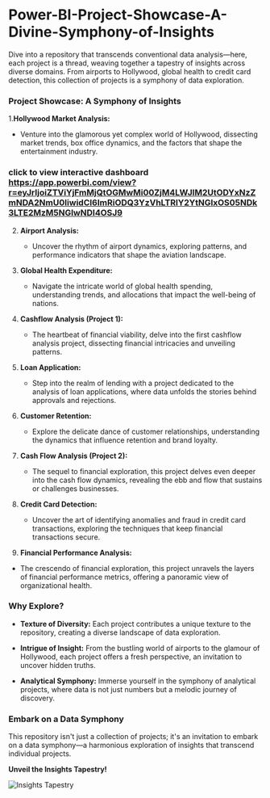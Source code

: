 # Power-BI-Project-Showcase-A-Divine-Symphony-of-Insights
Dive into a repository that transcends conventional data analysis—here, each project is a thread, weaving together a tapestry of insights across diverse domains. From airports to Hollywood, global health to credit card detection, this collection of projects is a symphony of data exploration.

### **Project Showcase: A Symphony of Insights**

1.**Hollywood Market Analysis:**
   - Venture into the glamorous yet complex world of Hollywood, dissecting market trends, box office dynamics, and the factors that shape the entertainment industry.
### click to view interactive dashboard https://app.powerbi.com/view?r=eyJrIjoiZTViYjFmMjQtOGMwMi00ZjM4LWJlM2UtODYxNzZmNDA2NmU0IiwidCI6ImRiODQ3YzVhLTRlY2YtNGIxOS05NDk3LTE2MzM5NGIwNDI4OSJ9
2. **Airport Analysis:**
   - Uncover the rhythm of airport dynamics, exploring patterns, and performance indicators that shape the aviation landscape.

3. **Global Health Expenditure:**
   - Navigate the intricate world of global health spending, understanding trends, and allocations that impact the well-being of nations.

4. **Cashflow Analysis (Project 1):**
   - The heartbeat of financial viability, delve into the first cashflow analysis project, dissecting financial intricacies and unveiling patterns.

5. **Loan Application:**
   - Step into the realm of lending with a project dedicated to the analysis of loan applications, where data unfolds the stories behind approvals and rejections.

6. **Customer Retention:**
   - Explore the delicate dance of customer relationships, understanding the dynamics that influence retention and brand loyalty.

7. **Cash Flow Analysis (Project 2):**
   - The sequel to financial exploration, this project delves even deeper into the cash flow dynamics, revealing the ebb and flow that sustains or challenges businesses.

9. **Credit Card Detection:**
   - Uncover the art of identifying anomalies and fraud in credit card transactions, exploring the techniques that keep financial transactions secure.

10. **Financial Performance Analysis:**
   - The crescendo of financial exploration, this project unravels the layers of financial performance metrics, offering a panoramic view of organizational health.

### **Why Explore?**

- **Texture of Diversity:** Each project contributes a unique texture to the repository, creating a diverse landscape of data exploration.
  
- **Intrigue of Insight:** From the bustling world of airports to the glamour of Hollywood, each project offers a fresh perspective, an invitation to uncover hidden truths.

- **Analytical Symphony:** Immerse yourself in the symphony of analytical projects, where data is not just numbers but a melodic journey of discovery.

### **Embark on a Data Symphony**

This repository isn't just a collection of projects; it's an invitation to embark on a data symphony—a harmonious exploration of insights that transcend individual projects.

**Unveil the Insights Tapestry!**

![Insights Tapestry](link_to_an_image)
